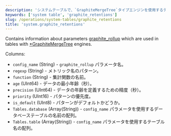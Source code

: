 ```yaml
---
description: 'システムテーブルで、`GraphiteMergeTree`タイプエンジンを使用するテーブルで使われる`graphite_rollup`パラメータに関する情報を含みます。'
keywords: ['system table', 'graphite_retentions']
slug: /operations/system-tables/graphite_retentions
title: 'system.graphite_retentions'
---
```


Contains information about parameters [graphite_rollup](../../operations/server-configuration-parameters/settings.md#graphite) which are used in tables with [\*GraphiteMergeTree](../../engines/table-engines/mergetree-family/graphitemergetree.md) engines.

Columns:

- `config_name` (String) - `graphite_rollup` パラメータ名。
- `regexp` (String) - メトリック名のパターン。
- `function` (String) - 集計関数の名前。
- `age` (UInt64) - データの最小年齢（秒）。
- `precision` (UInt64) - データの年齢を定義するための精度（秒）。
- `priority` (UInt16) - パターンの優先度。
- `is_default` (UInt8) - パターンがデフォルトかどうか。
- `Tables.database` (Array(String)) - `config_name` パラメータを使用するデータベーステーブルの名前の配列。
- `Tables.table` (Array(String)) - `config_name` パラメータを使用するテーブル名の配列。
